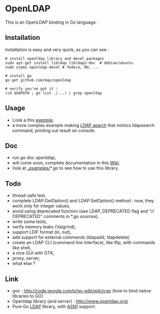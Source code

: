 OpenLDAP
====

This is an OpenLDAP binding in Go language.


Installation
------------

Installation is easy and very quick, as you can see :

	# install openldap library and devel packages
	sudo apt-get install libldap libldap2-dev  # debian/ubuntu.
	sudo urpmi openldap-devel # fedora, RH, ...

	# install go
	go get github.com/mqu/openldap

	# verify you've got it :
	(cd $GOPATH ; go list ./...) | grep openldap

Usage
-----

- Look a this [exemple](https://github.com/mqu/openldap/blob/master/_examples/test-openldap.go).
- a more complex example making  [LDAP search](https://github.com/mqu/openldap/blob/master/_examples/ldapsearch.go) that mimics ldapsearch command, printing out result on console.

Doc
---
- run _go doc openldap_,
- will come soon, complete documentation in this [Wiki](https://github.com/mqu/openldap/wiki).
- look at [_examples/](https://github.com/mqu/openldap/blob/master/_examples/)*.go to see how to use this library.

Todo
----

 - thread-safe test,
 - complete LDAP:GetOption() and LDAP:SetOption() method : now, they work only for integer values,
 - avoid using deprecated function (see LDAP_DEPRECATED flag and "// DEPRECATED" comments in *.go sources),
 - write some tests,
 - verify memory leaks (Valgrind),
 - support LDIF format (in, out),
 - add support for external commands (ldapadd, ldapdelete)
 - create an LDAP CLI (command line interface), like lftp, with commands like shell,
 - a nice GUI with GTK,
 - proxy, server,
 - what else ?


Link
----

 - goc : http://code.google.com/p/go-wiki/wiki/cgo (how to bind native libraries to GO)
 - Openldap library (and server) : http://www.openldap.org/
 - Pure Go [LDAP](https://github.com/mmitton/ldap) library, with [ASN1](https://github.com/mmitton/asn1-ber) support.

